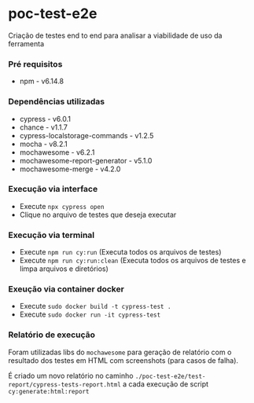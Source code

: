 # poc-test-e2e

Criação de testes end to end para analisar a viabilidade de uso da ferramenta

### Pré requisitos

- npm - v6.14.8

### Dependências utilizadas

- cypress - v6.0.1
- chance - v1.1.7
- cypress-localstorage-commands - v1.2.5
- mocha - v8.2.1
- mochawesome - v6.2.1
- mochawesome-report-generator - v5.1.0
- mochawesome-merge - v4.2.0

### Execução via interface

- Execute `npx cypress open`
- Clique no arquivo de testes que deseja executar

### Execução via terminal

- Execute `npm run cy:run` (Executa todos os arquivos de testes)
- Execute `npm run cy:run:clean` (Executa todos os arquivos de testes e limpa arquivos e diretórios)

### Exeução via container docker

- Execute `sudo docker build -t cypress-test .`
- Execute `sudo docker run -it cypress-test`

### Relatório de execução

Foram utilizadas libs do `mochawesome` para geração de relatório com o resultado dos testes em HTML com screenshots (para casos de falha).

É criado um novo relatório no caminho `./poc-test-e2e/test-report/cypress-tests-report.html` a cada execução de script `cy:generate:html:report`

